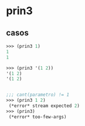 # prin3

## casos
```clojure
>>> (prin3 1)
1
1

>>> (prin3 '(1 2))
'(1 2)
'(1 2)


;;; cant(parametro) != 1
>>> (prin3 1 2)
 (*error* stream expected 2)
>>> (prin3)
 (*error* too-few-args)
```